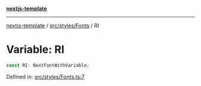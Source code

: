[**nextjs-template**](../../../../README.md)

---

[nextjs-template](../../../../README.md) / [src/styles/Fonts](../README.md) / RI

# Variable: RI

```ts
const RI: NextFontWithVariable;
```

Defined in: [src/styles/Fonts.ts:7](https://github.com/Its-Satyajit/nextjs-template/blob/main/src/styles/Fonts.ts#L7)
